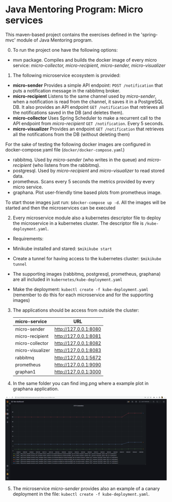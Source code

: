 # Java Mentoring Program: Micro services

This maven-based project contains the exercises defined in the 'spring-mvc' module of Java Mentoring program.

0) To run the project one have the following options:

- mvn package. Compiles and builds the docker image of every micro service: <em>micro-collector, micro-recipient, micro-sender, micro-visualizer</em>

1) The following microservice ecosystem is provided:
- **micro-sender** Provides a simple API endpoint: `POST /notification` that puts a notification message in the rabbitmq broker.
- **micro-recipient** Listens to the same channel used by *micro-sender*, when a notification is read from the channel, it saves it in a PostgreSQL DB. It also provides an API endpoint `GET /notification` that retrieves all the notifications saved in the DB (and deletes them).
- **micro-collector** Uses Spring Scheduler to make a recurrent call to the API endpoint from *micro-recipient* `GET /notification`. Every 5 seconds. 
- **micro-visualizer** Provides an endpoint `GET /notification` that retrieves all the notifications from the DB (without deleting them)

For the sake of testing the following docker images are configured in  docker-compose.yaml file (`docker/docker-compose.yaml`)

- rabbitmq. Used by *micro-sender* (who writes in the queue) and *micro-recipient* (who listens from the rabbitmq).
- postgresql. Used by *micro-recipient* and *micro-visualizer* to read stored data.
- prometheus. Scans every 5 seconds the metrics provided by every micro service.
- graphana. Plot user-friendly time based plots from prometheus image. 

To start those images just run: `$docker-compose up -d`. All the images will be started and then the microservices can be executed

2) Every microservice module also a kubernetes descriptor file to deploy the microservice in a kubernetes cluster. The descriptor file is `/kube-deployment.yaml`. 
- Requirements:
- Minikube installed and stared: `$mikikube start`
- Create a tunnel for having access to the kubernetes cluster: `$mikikube tunnel`
- The supporting images (rabbitmq, postgresql, prometheus, graphana) are all included in `kubernetes/kube-deployment.yaml`

- Make the deployment: `kubectl create -f kube-deployment.yaml` (remember to do this for each microservice and for the supporting images)

3) The applications should be access from outside the cluster:

   | micro-service | URL |
   |----------|:-------------:|
   | micro-sender |  http://127.0.0.1:8080 |
   | micro-recipient |  http://127.0.0.1:8081 |
   | micro-collector |  http://127.0.0.1:8082 |
   | micro-visualizer |  http://127.0.0.1:8083 |
   | rabbitmq | http://127.0.0.1:5672 |
   | prometheus | http://127.0.0.1:9090 |
   | graphan1 | http://127.0.0.1:3000 |

4) In the same folder you can find img.png where a example plot in graphana application. 

![Alt text](img.png?raw=true "Title")

5) The microservice *micro-sender* provides also an example of a canary deployment in the file: `kubectl create -f kube-deployment.yaml`.


